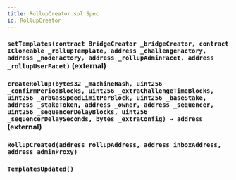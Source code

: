 ```yaml
---
title: RollupCreator.sol Spec
id: RollupCreator
---
```


### `setTemplates(contract BridgeCreator _bridgeCreator, contract ICloneable _rollupTemplate, address _challengeFactory, address _nodeFactory, address _rollupAdminFacet, address _rollupUserFacet)` (external)

### `createRollup(bytes32 _machineHash, uint256 _confirmPeriodBlocks, uint256 _extraChallengeTimeBlocks, uint256 _arbGasSpeedLimitPerBlock, uint256 _baseStake, address _stakeToken, address _owner, address _sequencer, uint256 _sequencerDelayBlocks, uint256 _sequencerDelaySeconds, bytes _extraConfig) → address` (external)

### `RollupCreated(address rollupAddress, address inboxAddress, address adminProxy)`

### `TemplatesUpdated()`
